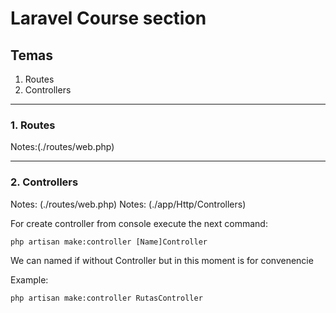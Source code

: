 # Laravel Course section 
## Temas
1. Routes
2. Controllers

---
### 1. Routes
Notes:(./routes/web.php)

---
### 2. Controllers 
Notes: (./routes/web.php)
Notes: (./app/Http/Controllers)

For create controller from console execute the next command:
```console 
php artisan make:controller [Name]Controller
```
We can named if without Controller but in this moment is for convenencie 

Example:
```
php artisan make:controller RutasController
```
